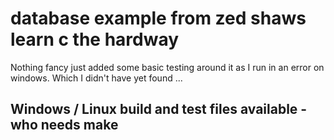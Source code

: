 # database example from zed shaws learn c the hardway

Nothing fancy just added some basic testing around it as I run in an error on
windows. Which I didn't have yet found ...

## Windows / Linux build and test files available - who needs make
